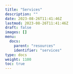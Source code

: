 ```yaml
---
title: "Services"
description: ""
date: 2023-08-26T11:41:46Z
lastmod: 2023-08-26T11:41:46Z
draft: false
images: []
menu:
  docs:
    parent: "resources"
    identifier: "services"
type: docs
weight: 1100
toc: true
---
```

